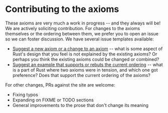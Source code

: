 # Contributing to the axioms

These axioms are very much a work in progress -- and they always will be! We are actively soliciting contribution. For changes to the axioms themselves or the ordering between them, we prefer you to open an issue so we can foster discussion. We have several issue templates available:

* [Suggest a new axiom or a change to an axiom]() -- what is some aspect of Rust's design that you feel is not explained by the existing axioms? Or perhaps you think the existing axioms could be changed or combined?
* [Suggest an example that supports or rebuts the current ordering]() -- what is a part of Rust where two axioms were in tension, and which one got preference? Does that support the current ordering of the axioms?

For other changes, PRs against the site are welcome:

* Fixing typos
* Expanding on FIXME or TODO sections
* General improvements to the prose that don't change its meaning